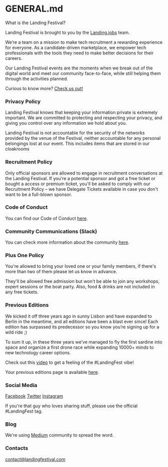 # GENERAL.md

What is the Landing Festival?

Landing Festival is brought to you by the [Landing.jobs](https://landing.jobs?utm_source=github&utm_medium=referral&utm_content=ticket&utm_campaign=festival) team.

We’re a team on a mission to make tech recruitment a rewarding experience for everyone. As a candidate-driven marketplace, we empower tech professionals with the tools they need to make better decisions for their careers.

Our Landing Festival events are the moments when we break out of the digital world and meet our community face-to-face, while still helping them through the activities planned.

Curious to know more? [Check us out!](https://landing.jobs?utm_source=github&utm_medium=referral&utm_content=ticket&utm_campaign=festival)

### Privacy Policy

Landing Festival knows that keeping your information private is extremely important. We are committed to protecting and respecting your privacy, and giving you control over any information we hold about you.

Landing Festival is not accountable for the security of the networks provided by the venue of the Festival, neither accountable for any personal belongings lost at our event. This includes items that are stored in our cloakrooms 

### Recruitment Policy

Only official sponsors are allowed to engage in recruitment conversations at the Landing Festival. If you're a potential sponsor and got a free ticket or bought a access or premium ticket, you'll be asked to comply with our Recruitment Policy – we have Delegate Tickets available in case you don't want to be a full-blown sponsor.

### Code of Conduct

You can find our Code of Conduct [here](https://landingfestival.com/lisbon/code-of-conduct).

### Community Communications (Slack)

You can check more information about the community [here](https://github.com/LandingFestival/FAQ.md/blob/master/6.%20Slack%20Community.md).

### Plus One Policy

You're allowed to bring your loved one or your family members, if there's more than two of them please let us know in advance.

They'll be allowed free admission but won't be able to join any workshops, expert sessions or the boat party. Also, food & drinks are not included in any free tickets.

### Previous Editions

We kicked it off three years ago in sunny Lisbon and have expanded to Berlin in the meantime, and all editions have been a blast ever since! Each edition has surpassed its predecessor so you know you’re signing up for a wild ride ;)

To sum it up, in these three years we’ve managed to fly the first sardine into space and organize a first drone race while expanding 10000+ minds to new technology career options.

Check out this [video](https://www.youtube.com/watch?v=PD7ZFINKfUk&t=40s) to get a feeling of the #LandingFest vibe!

Your previous editions page is available [here](https://landingfestival.com/lisbon/previous-editions).

### Social Media

[Facebook](https://www.facebook.com/LandingFestivalPage) 
[Twitter](https://twitter.com/LandingFest)
[Instagram](https://www.instagram.com/landingfestival)

If you're that guy who loves sharing stuff, please use the official #LandingFest tag.

### Blog

We're using [Medium](https://medium.com/landingfestival) community to spread the word.

### Contacts

contact@landingfestival.com
